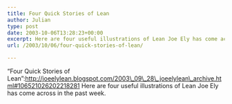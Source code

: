 ```yaml
---
title: Four Quick Stories of Lean
author: Julian
type: post
date: 2003-10-06T13:28:23+00:00
excerpt: Here are four useful illustrations of Lean Joe Ely has come across in the past week.
url: /2003/10/06/four-quick-stories-of-lean/

---
```

&#8220;Four Quick Stories of Lean&#8221;:http://joeelylean.blogspot.com/2003\_09\_28\_joeelylean\_archive.html#106521026202218281 Here are four useful illustrations of Lean Joe Ely has come across in the past week.